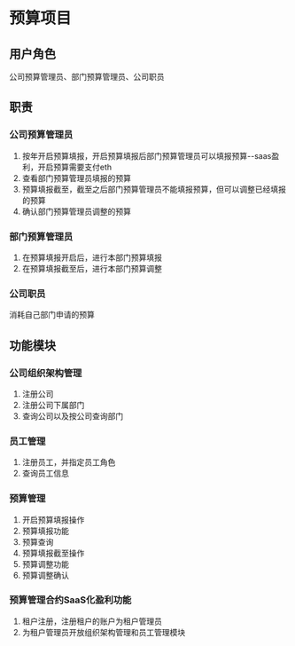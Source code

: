 # 预算项目
## 用户角色
公司预算管理员、部门预算管理员、公司职员
## 职责
### 公司预算管理员
1. 按年开启预算填报，开启预算填报后部门预算管理员可以填报预算--saas盈利，开启预算需要支付eth
2. 查看部门预算管理员填报的预算
2. 预算填报截至，截至之后部门预算管理员不能填报预算，但可以调整已经填报的预算
3. 确认部门预算管理员调整的预算
### 部门预算管理员
1. 在预算填报开启后，进行本部门预算填报
2. 在预算填报截至后，进行本部门预算调整
### 公司职员
消耗自己部门申请的预算
## 功能模块
### 公司组织架构管理
1. 注册公司
2. 注册公司下属部门
3. 查询公司以及按公司查询部门
### 员工管理
1. 注册员工，并指定员工角色
2. 查询员工信息
### 预算管理
1. 开启预算填报操作
2. 预算填报功能
3. 预算查询
4. 预算填报截至操作
5. 预算调整功能
6. 预算调整确认
### 预算管理合约SaaS化盈利功能
1. 租户注册，注册租户的账户为租户管理员
2. 为租户管理员开放组织架构管理和员工管理模块